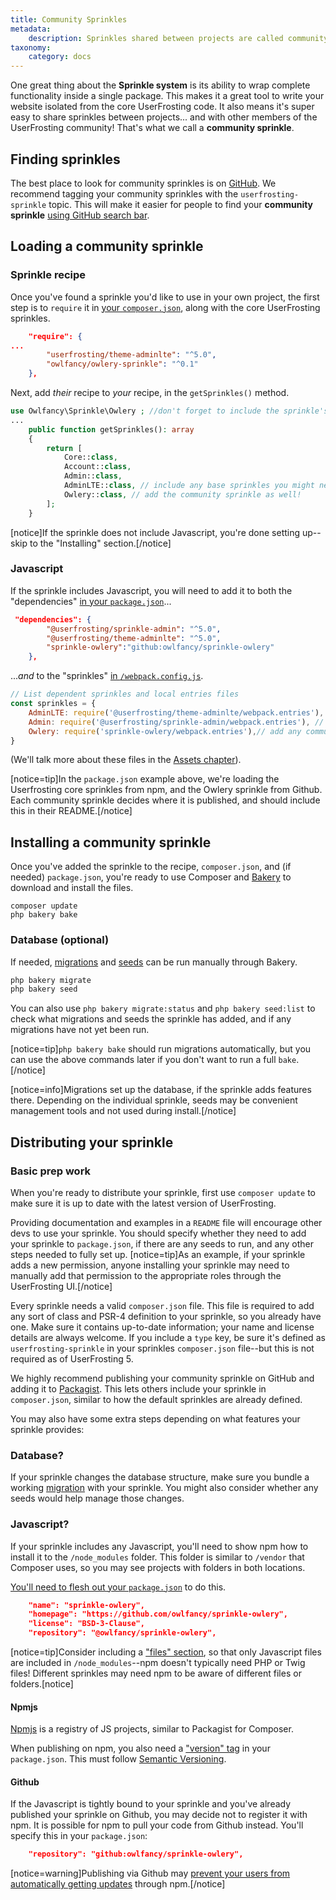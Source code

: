 ```yaml
---
title: Community Sprinkles
metadata:
    description: Sprinkles shared between projects are called community sprinkles.
taxonomy:
    category: docs
---
```


One great thing about the **Sprinkle system** is its ability to wrap complete functionality inside a single package. This makes it a great tool to write your website isolated from the core UserFrosting code. It also means it's super easy to share sprinkles between projects... and with other members of the UserFrosting community! That's what we call a **community sprinkle**.

## Finding sprinkles
The best place to look for community sprinkles is on [GitHub](https://github.com). We recommend tagging your community sprinkles with the `userfrosting-sprinkle` topic. This will make it easier for people to find your **community sprinkle** [using GitHub search bar](https://github.com/search?q=topic%3Auserfrosting-sprinkle&type=Repositories).

## Loading a community sprinkle
### Sprinkle recipe
Once you've found a sprinkle you'd like to use in your own project, the first step is to `require` it in [your `composer.json`](/sprinkles/customize#composer-json), along with the core UserFrosting sprinkles.
```json
    "require": {
...
        "userfrosting/theme-adminlte": "^5.0",
        "owlfancy/owlery-sprinkle": "^0.1"
    },
```

Next, add *their* recipe to *your* recipe, in the `getSprinkles()` method.
```php
use Owlfancy\Sprinkle\Owlery ; //don't forget to include the sprinkle's namespace!
...
    public function getSprinkles(): array
    {
        return [
            Core::class,
            Account::class,
            Admin::class,
            AdminLTE::class, // include any base sprinkles you might need
            Owlery::class, // add the community sprinkle as well!
        ];
    }
```

[notice]If the sprinkle does not include Javascript, you're done setting up--skip to the "Installing" section.[/notice]

### Javascript
If the sprinkle includes Javascript, you will need to add it to both the "dependencies" [in your `package.json`](/asset-management/webpack-encore#npm-and-packages-json)... 
```json
 "dependencies": {
        "@userfrosting/sprinkle-admin": "^5.0",
        "@userfrosting/theme-adminlte": "^5.0",
        "sprinkle-owlery":"github:owlfancy/sprinkle-owlery"
    },
```
...*and* to the "sprinkles" [in `/webpack.config.js`](/asset-management/webpack-encore#webpack-encore-configuration).
```js
// List dependent sprinkles and local entries files
const sprinkles = {
    AdminLTE: require('@userfrosting/theme-adminlte/webpack.entries'),
    Admin: require('@userfrosting/sprinkle-admin/webpack.entries'), // core sprinkles come included
    Owlery: require('sprinkle-owlery/webpack.entries'),// add any community sprinkles as well
}
```
(We'll talk more about these files in the [Assets chapter](/asset-management)).

[notice=tip]In the `package.json` example above, we're loading the Userfrosting core sprinkles from npm, and the Owlery sprinkle from Github. Each community sprinkle decides where it is published, and should include this in their README.[/notice]

## Installing a community sprinkle
Once you've added the sprinkle to the recipe, `composer.json`, and (if needed) `package.json`, you're ready to use Composer and [Bakery](/cli/commands#bake) to download and install the files.
```
composer update
php bakery bake
```

### Database (optional)
If needed, [migrations](/cli/commands#migrate) and [seeds](/cli/commands#seed) can be run manually through Bakery. 
```txt
php bakery migrate
php bakery seed
```
You can also use `php bakery migrate:status` and `php bakery seed:list` to check what migrations and seeds the sprinkle has added, and if any migrations have not yet been run. 

[notice=tip]`php bakery bake` should run migrations automatically, but you can use the above commands later if you don't want to run a full `bake`.[/notice]

[notice=info]Migrations set up the database, if the sprinkle adds features there. Depending on the individual sprinkle, seeds may be convenient management tools and not used during install.[/notice]

## Distributing your sprinkle

### Basic prep work
When you're ready to distribute your sprinkle, first use `composer update` to make sure it is up to date with the latest version of UserFrosting.

Providing documentation and examples in a `README` file will encourage other devs to use your sprinkle. You should specify whether they need to add your sprinkle to `package.json`, if there are any seeds to run, and any other steps needed to fully set up. 
[notice=tip]As an example, if your sprinkle adds a new permission, anyone installing your sprinkle may need to manually add that permission to the appropriate roles through the UserFrosting UI.[/notice]

Every sprinkle needs a valid `composer.json` file. This file is required to add any sort of class and PSR-4 definition to your sprinkle, so you already have one. Make sure it contains up-to-date information; your name and license details are always welcome. If you include a `type` key, be sure it's defined as `userfrosting-sprinkle` in your sprinkles `composer.json` file--but this is not required as of UserFrosting 5.

We highly recommend publishing your community sprinkle on GitHub and adding it to [Packagist](https://packagist.org). This lets others include your sprinkle in `composer.json`, similar to how the default sprinkles are already defined. 

You may also have some extra steps depending on what features your sprinkle provides:

### Database?
If your sprinkle changes the database structure, make sure you bundle a working [migration](/database/migrations) with your sprinkle.
You might also consider whether any seeds would help manage those changes.

### Javascript?
If your sprinkle includes any Javascript, you'll need to show npm how to install it to the `/node_modules` folder. This folder is similar to `/vendor` that Composer uses, so you may see projects with folders in both locations.

[You'll need to flesh out your `package.json`](https://docs.npmjs.com/cli/configuring-npm/package-json) to do this.
```json
    "name": "sprinkle-owlery",
    "homepage": "https://github.com/owlfancy/sprinkle-owlery",
    "license": "BSD-3-Clause",
    "repository": "@owlfancy/sprinkle-owlery",
```

[notice=tip]Consider including a ["files" section](https://docs.npmjs.com/cli/v10/configuring-npm/package-json#files), so that only Javascript files are included in `/node_modules`--npm doesn't typically need PHP or Twig files! Different sprinkles may need npm to be aware of different files or folders.[notice]

#### Npmjs
[Npmjs](https://www.npmjs.com/about) is a registry of JS projects, similar to Packagist for Composer.

When publishing on npm, you also need a ["version" tag](https://docs.npmjs.com/cli/v10/configuring-npm/package-json#version) in your `package.json`. This must follow [Semantic Versioning](https://semver.org/).

#### Github
If the Javascript is tightly bound to your sprinkle and you've already published your sprinkle on Github, you may decide not to register it with npm. It is possible for npm to pull your code from Github instead. You'll specify this in your `package.json`:
```json
    "repository": "github:owlfancy/sprinkle-owlery",
```
[notice=warning]Publishing via Github may [prevent your users from automatically getting updates](https://medium.com/@jonchurch/use-github-branch-as-dependency-in-package-json-5eb609c81f1a) through npm.[/notice]
